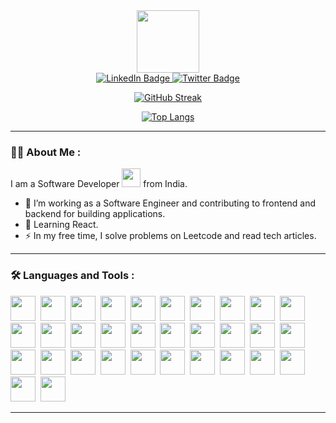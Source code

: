 [//]: # (https://www.sitepoint.com/github-profile-readme/)
<div id="header" align="center">
    <img src="https://media.giphy.com/media/M9gbBd9nbDrOTu1Mqx/giphy.gif" width="100"/>
    <div id="badges">
        <a href="https://www.linkedin.com/in/bibhuty/">
            <img src="https://img.shields.io/badge/LinkedIn-blue?style=for-the-badge&logo=linkedin&logoColor=white"
                 alt="LinkedIn Badge"/>
        </a>
        <a href="https://twitter.com/_bibhuty_">
            <img src="https://img.shields.io/badge/Twitter-blue?style=for-the-badge&logo=twitter&logoColor=white" alt="Twitter Badge"/>
        </a>
    </div>
    <img src="https://komarev.com/ghpvc/?username=bibhuty-did-this&style=flat-square&color=blue" alt=""/>

[![GitHub Streak](http://github-readme-streak-stats.herokuapp.com?user=bibhuty-did-this&theme=transparent&hide_border=true&exclude_days=Sun%2CSat)](https://git.io/streak-stats)

[![Top Langs](https://github-readme-stats.vercel.app/api/top-langs/?username=bibhuty-did-this)](https://github.com/anuraghazra/github-readme-stats)
</div>

---

### :man_technologist: About Me :
I am a Software Developer <img src="https://media.giphy.com/media/WUlplcMpOCEmTGBtBW/giphy.gif" width="30"> from India.
- :telescope: I’m working as a Software Engineer and contributing to frontend and backend for building applications.
- :seedling: Learning React.
- :zap: In my free time, I solve problems on Leetcode and read tech articles.

---

### :hammer_and_wrench: Languages and Tools :
<div>
    <img src="https://cdn.jsdelivr.net/gh/devicons/devicon/icons/express/express-original.svg" width="40" height="40"/>&nbsp;
    <img src="https://cdn.jsdelivr.net/gh/devicons/devicon/icons/bash/bash-original.svg" width="40" height="40"/>&nbsp;
    <img src="https://cdn.jsdelivr.net/gh/devicons/devicon/icons/bitbucket/bitbucket-original.svg" width="40" height="40"/>&nbsp;
    <img src="https://cdn.jsdelivr.net/gh/devicons/devicon/icons/confluence/confluence-original.svg" width="40" height="40"/>&nbsp;
    <img src="https://cdn.jsdelivr.net/gh/devicons/devicon/icons/cplusplus/cplusplus-original.svg" width="40" height="40"/>&nbsp;
    <img src="https://cdn.jsdelivr.net/gh/devicons/devicon/icons/docker/docker-original.svg" width="40" height="40"/>&nbsp;
    <img src="https://cdn.jsdelivr.net/gh/devicons/devicon/icons/eslint/eslint-original-wordmark.svg" width="40" height="40"/>&nbsp;
    <img src="https://cdn.jsdelivr.net/gh/devicons/devicon/icons/express/express-original-wordmark.svg" width="40" height="40"/>&nbsp;
    <img src="https://cdn.jsdelivr.net/gh/devicons/devicon/icons/git/git-original.svg" width="40" height="40"/>&nbsp;
    <img src="https://cdn.jsdelivr.net/gh/devicons/devicon/icons/github/github-original.svg" width="40" height="40"/>&nbsp;
    <img src="https://cdn.jsdelivr.net/gh/devicons/devicon/icons/graphql/graphql-plain.svg" width="40" height="40"/>&nbsp;
    <img src="https://cdn.jsdelivr.net/gh/devicons/devicon/icons/intellij/intellij-original.svg" width="40" height="40"/>&nbsp;
    <img src="https://cdn.jsdelivr.net/gh/devicons/devicon/icons/java/java-original.svg" width="40" height="40"/>&nbsp;
    <img src="https://cdn.jsdelivr.net/gh/devicons/devicon/icons/javascript/javascript-original.svg" width="40" height="40"/>&nbsp;
    <img src="https://cdn.jsdelivr.net/gh/devicons/devicon/icons/jenkins/jenkins-original.svg" width="40" height="40"/>&nbsp;
    <img src="https://cdn.jsdelivr.net/gh/devicons/devicon/icons/jetbrains/jetbrains-original.svg" width="40" height="40"/>&nbsp;
    <img src="https://cdn.jsdelivr.net/gh/devicons/devicon/icons/jira/jira-original.svg" width="40" height="40"/>&nbsp;
    <img src="https://cdn.jsdelivr.net/gh/devicons/devicon/icons/kubernetes/kubernetes-plain.svg" width="40" height="40"/>&nbsp;
    <img src="https://cdn.jsdelivr.net/gh/devicons/devicon/icons/linkedin/linkedin-original.svg" width="40" height="40"/>&nbsp;
    <img src="https://cdn.jsdelivr.net/gh/devicons/devicon/icons/linux/linux-original.svg" width="40" height="40"/>&nbsp;
    <img src="https://cdn.jsdelivr.net/gh/devicons/devicon/icons/markdown/markdown-original.svg" width="40" height="40"/>&nbsp;
    <img src="https://cdn.jsdelivr.net/gh/devicons/devicon/icons/mongodb/mongodb-original.svg" width="40" height="40"/>&nbsp;
    <img src="https://cdn.jsdelivr.net/gh/devicons/devicon/icons/mysql/mysql-original.svg" width="40" height="40"/>&nbsp;
    <img src="https://cdn.jsdelivr.net/gh/devicons/devicon/icons/nodejs/nodejs-original.svg" width="40" height="40"/>&nbsp;
    <img src="https://cdn.jsdelivr.net/gh/devicons/devicon/icons/postgresql/postgresql-original-wordmark.svg" width="40" height="40"/>&nbsp;
    <img src="https://cdn.jsdelivr.net/gh/devicons/devicon/icons/redis/redis-original.svg" width="40" height="40"/>&nbsp;
    <img src="https://cdn.jsdelivr.net/gh/devicons/devicon/icons/salesforce/salesforce-original.svg" width="40" height="40"/>&nbsp;
    <img src="https://cdn.jsdelivr.net/gh/devicons/devicon/icons/slack/slack-original.svg" width="40" height="40"/>&nbsp;
    <img src="https://cdn.jsdelivr.net/gh/devicons/devicon/icons/spring/spring-original-wordmark.svg" width="40" height="40"/>&nbsp;
    <img src="https://cdn.jsdelivr.net/gh/devicons/devicon/icons/tomcat/tomcat-original.svg" width="40" height="40"/>&nbsp;
    <img src="https://cdn.jsdelivr.net/gh/devicons/devicon/icons/typescript/typescript-original.svg" width="40" height="40"/>&nbsp;
    <img src="https://cdn.jsdelivr.net/gh/devicons/devicon/icons/ubuntu/ubuntu-plain.svg" width="40" height="40"/>&nbsp;
</div>

---
